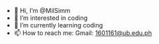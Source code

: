 - 👋 Hi, I’m @MilSimm
- 👀 I’m interested in coding
- 🌱 I’m currently learning coding
- 📫 How to reach me: Gmail: 1601161@ub.edu.ph 

<!---
MilSimm/MilSimm is a ✨ special ✨ repository because its `README.md` (this file) appears on your GitHub profile.
You can click the Preview link to take a look at your changes.
--->
